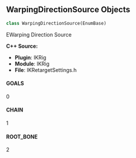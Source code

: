 ## WarpingDirectionSource Objects

```python
class WarpingDirectionSource(EnumBase)
```

EWarping Direction Source

**C++ Source:**

- **Plugin**: IKRig
- **Module**: IKRig
- **File**: IKRetargetSettings.h

<a id="unreal.WarpingDirectionSource.GOALS"></a>

#### GOALS

0

<a id="unreal.WarpingDirectionSource.CHAIN"></a>

#### CHAIN

1

<a id="unreal.WarpingDirectionSource.ROOT_BONE"></a>

#### ROOT_BONE

2

<a id="unreal.BasicAxis"></a>
